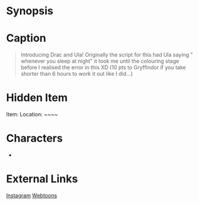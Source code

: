 # Synopsis


# Caption
> Introducing Drac and Ula! Originally the script for this had Ula saying " whenever you sleep at night" it took me until the colouring stage before I realised the error in this XD
> (10 pts to Gryffindor if you take shorter than 6 hours to work it out like I did...)

# Hidden Item
Item: 
Location: ~~~~

# Characters
* 

# External Links
[Instagram]()
[Webtoons](https://www.webtoons.com/en/challenge/twistwood-tales/105-drac-and-ula-/viewer?title_no=344740&episode_no=115)